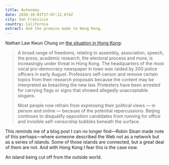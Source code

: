 ```yaml
---
title: Autonomy
date: 2020-10-03T17:07:12.674Z
city: San Francisco
country: California
extract: And the promise made to Hong Kong.
---
```

Nathan Law Kwun Chung on [the situation in Hong Kong](https://www.nytimes.com/2020/10/01/opinion/international-world/hong-kong-autonomy-china.html): 

> A broad range of freedoms, relating to assembly, association, speech, the press, academic research, the electoral process and more, is increasingly under threat in Hong Kong. The headquarters of the most vocal pro-democracy newspaper in town was raided by 200 police officers in early August. Professors self-censor and remove certain topics from their research proposals because the content may be interpreted as breaching the new law. Protesters have been arrested for carrying flags or signs that showed allegedly unacceptable slogans.
> 
> Most people now refrain from expressing their political views — in person and online — because of the potential repercussions. Beijing continues to disqualify opposition candidates from running for office and invisible self-censorship bubbles beneath the surface.

This reminds me of a blog post I can no longer find—Robin Sloan made note of this perhaps—where someone described the Web not as a network but as a series of islands. Some of those islands are connected, but a great deal of them are not. And with Hong Kong I fear this is the case now. 

An island being cut off from the outside world. 

